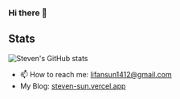 ### Hi there 👋

## Stats
![Steven's GitHub stats](https://github-readme-stats.vercel.app/api?username=tiebreaker4869&show_icons=true&theme=radical)

- 📫 How to reach me: lifansun1412@gmail.com
- My Blog: [steven-sun.vercel.app](https://steven-sun.vercel.app)
